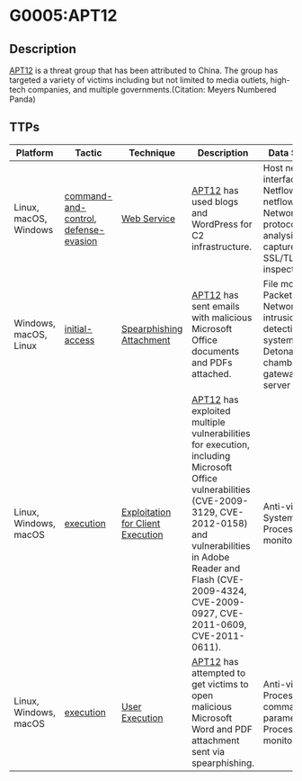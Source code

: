 # G0005:APT12

## Description

[APT12](https://attack.mitre.org/groups/G0005) is a threat group that has been attributed to China. The group has targeted a variety of victims including but not limited to media outlets, high-tech companies, and multiple governments.(Citation: Meyers Numbered Panda)

## TTPs

|Platform|Tactic|Technique|Description|Data Sources|
|---|---|---|---|---|
|Linux, macOS, Windows|[command-and-control](https://attack.mitre.org/tactics/command-and-control/), [defense-evasion](https://attack.mitre.org/tactics/defense-evasion/) |[Web Service](https://attack.mitre.org/techniques/T1102/) |[APT12](https://attack.mitre.org/groups/G0005) has used blogs and WordPress for C2 infrastructure. |Host network interface, Netflow/Enclave netflow, Network protocol analysis, Packet capture, SSL/TLS inspection|
|Windows, macOS, Linux|[initial-access](https://attack.mitre.org/tactics/initial-access/) |[Spearphishing Attachment](https://attack.mitre.org/techniques/T1193/) |[APT12](https://attack.mitre.org/groups/G0005) has sent emails with malicious Microsoft Office documents and PDFs attached. |File monitoring, Packet capture, Network intrusion detection system, Detonation chamber, Email gateway, Mail server|
|Linux, Windows, macOS|[execution](https://attack.mitre.org/tactics/execution/) |[Exploitation for Client Execution](https://attack.mitre.org/techniques/T1203/) |[APT12](https://attack.mitre.org/groups/G0005) has exploited multiple vulnerabilities for execution, including Microsoft Office vulnerabilities (CVE-2009-3129, CVE-2012-0158) and vulnerabilities in Adobe Reader and Flash (CVE-2009-4324, CVE-2009-0927, CVE-2011-0609, CVE-2011-0611). |Anti-virus, System calls, Process monitoring|
|Linux, Windows, macOS|[execution](https://attack.mitre.org/tactics/execution/) |[User Execution](https://attack.mitre.org/techniques/T1204/) |[APT12](https://attack.mitre.org/groups/G0005) has attempted to get victims to open malicious Microsoft Word and PDF attachment sent via spearphishing. |Anti-virus, Process command-line parameters, Process monitoring|

